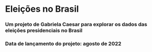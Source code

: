# Eleições no Brasil

### Um projeto de Gabriela Caesar para explorar os dados das eleições presidenciais no Brasil
### Data de lançamento do projeto: agosto de 2022
